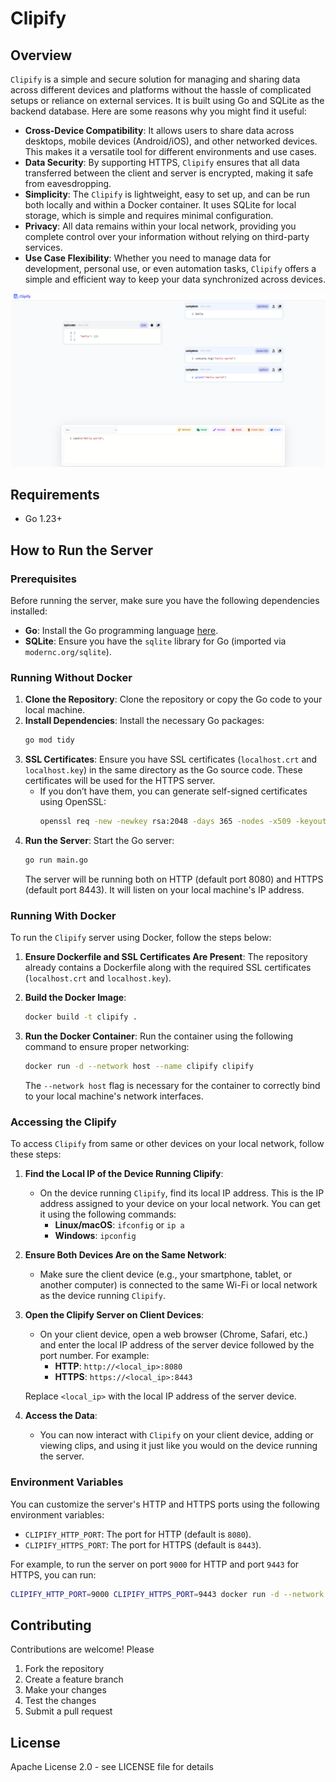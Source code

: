 # Clipify

## Overview

`Clipify` is a simple and secure solution for managing and sharing data across different devices and platforms without the hassle of complicated setups or reliance on external services. It is built using Go and SQLite as the backend database. Here are some reasons why you might find it useful:

- **Cross-Device Compatibility**: It allows users to share data across desktops, mobile devices (Android/iOS), and other networked devices. This makes it a versatile tool for different environments and use cases.
- **Data Security**: By supporting HTTPS, `Clipify` ensures that all data transferred between the client and server is encrypted, making it safe from eavesdropping.
- **Simplicity**: The `Clipify` is lightweight, easy to set up, and can be run both locally and within a Docker container. It uses SQLite for local storage, which is simple and requires minimal configuration.
- **Privacy**: All data remains within your local network, providing you complete control over your information without relying on third-party services.
- **Use Case Flexibility**: Whether you need to manage data for development, personal use, or even automation tasks, `Clipify` offers a simple and efficient way to keep your data synchronized across devices.


![Screenshot](ui.png)

## Requirements


- Go 1.23+

## How to Run the Server

### Prerequisites

Before running the server, make sure you have the following dependencies installed:

- **Go**: Install the Go programming language [here](https://golang.org/dl/).
- **SQLite**: Ensure you have the `sqlite` library for Go (imported via `modernc.org/sqlite`).

### Running Without Docker

1. **Clone the Repository**: Clone the repository or copy the Go code to your local machine.
2. **Install Dependencies**: Install the necessary Go packages:
    ```bash
    go mod tidy
    ```
3. **SSL Certificates**: Ensure you have SSL certificates (`localhost.crt` and `localhost.key`) in the same directory as the Go source code. These certificates will be used for the HTTPS server.
    - If you don’t have them, you can generate self-signed certificates using OpenSSL:
        ```bash
        openssl req -new -newkey rsa:2048 -days 365 -nodes -x509 -keyout localhost.key -out localhost.crt
        ```
4. **Run the Server**: Start the Go server:
    ```bash
    go run main.go
    ```
    The server will be running both on HTTP (default port 8080) and HTTPS (default port 8443). It will listen on your local machine's IP address.

### Running With Docker

To run the `Clipify` server using Docker, follow the steps below:

1. **Ensure Dockerfile and SSL Certificates Are Present**: The repository already contains a Dockerfile along with the required SSL certificates (`localhost.crt` and `localhost.key`).

2. **Build the Docker Image**:
    ```bash
    docker build -t clipify .
    ```

3. **Run the Docker Container**: Run the container using the following command to ensure proper networking:

    ```bash
    docker run -d --network host --name clipify clipify
    ```

    The `--network host` flag is necessary for the container to correctly bind to your local machine's network interfaces.

### Accessing the Clipify
To access `Clipify` from same or other devices on your local network, follow these steps:

1. **Find the Local IP of the Device Running Clipify**:
    - On the device running `Clipify`, find its local IP address. This is the IP address assigned to your device on your local network. You can get it using the following commands:
        - **Linux/macOS**: `ifconfig` or `ip a`
        - **Windows**: `ipconfig`

2. **Ensure Both Devices Are on the Same Network**:
    - Make sure the client device (e.g., your smartphone, tablet, or another computer) is connected to the same Wi-Fi or local network as the device running `Clipify`.

3. **Open the Clipify Server on Client Devices**:
    - On your client device, open a web browser (Chrome, Safari, etc.) and enter the local IP address of the server device followed by the port number. For example:
        - **HTTP**: `http://<local_ip>:8080`
        - **HTTPS**: `https://<local_ip>:8443`

    Replace `<local_ip>` with the local IP address of the server device.

4. **Access the Data**:
    - You can now interact with `Clipify` on your client device, adding or viewing clips, and using it just like you would on the device running the server.


### Environment Variables

You can customize the server's HTTP and HTTPS ports using the following environment variables:

- `CLIPIFY_HTTP_PORT`: The port for HTTP (default is `8080`).
- `CLIPIFY_HTTPS_PORT`: The port for HTTPS (default is `8443`).

For example, to run the server on port `9000` for HTTP and port `9443` for HTTPS, you can run:

```bash
CLIPIFY_HTTP_PORT=9000 CLIPIFY_HTTPS_PORT=9443 docker run -d --network host --name clipify clipify
```

## Contributing

Contributions are welcome! Please

1. Fork the repository
2. Create a feature branch
3. Make your changes
4. Test the changes
5. Submit a pull request

## License

Apache License 2.0 - see LICENSE file for details
